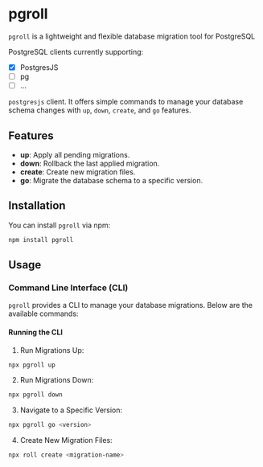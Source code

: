 # 
# pgroll

`pgroll` is a lightweight and flexible database migration tool for PostgreSQL

PostgreSQL clients currently supporting:  

- [x] PostgresJS
- [ ] pg
- [ ] ...

`postgresjs` client. It offers simple commands to manage your database schema changes with `up`, `down`, `create`, and `go` features.

## Features

- **up**: Apply all pending migrations.
- **down**: Rollback the last applied migration.
- **create**: Create new migration files.
- **go**: Migrate the database schema to a specific version.

## Installation

You can install `pgroll` via npm:

```bash
npm install pgroll
```

## Usage
### Command Line Interface (CLI)
`pgroll` provides a CLI to manage your database migrations. Below are the available commands:

#### Running the CLI
1. Run Migrations Up:

```bash
npx pgroll up
```

2. Run Migrations Down:

```bash
npx pgroll down
```

3. Navigate to a Specific Version:

```bash
npx pgroll go <version>
```
4. Create New Migration Files:

```bash
npx roll create <migration-name>
```